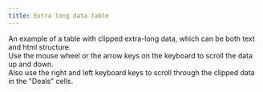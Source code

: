 ```yaml
---
title: Extra long data table
---
```


An example of a table with clipped extra-long data, which can be both text and html structure.
<br/>
Use the mouse wheel or the arrow keys on the keyboard to scroll the data up and down.
<br/>
Also use the right and left keyboard keys to scroll through the clipped data in the "Deals" cells.
